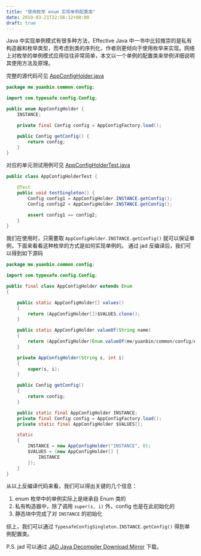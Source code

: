 ```yaml
---
title: "使用枚举 enum 实现单例配置类"
date: 2019-03-21T22:56:12+08:00
draft: true
---
```


Java 中实现单例模式有很多种方法，Effective Java 中一书中比较推崇的是私有构造器和枚举类型，而考虑到类的序列化，作者则更倾向于使用枚举来实现。网络上对枚举的单例模式应用往往非常简单，本文以一个单例的配置类来举例详细说明其使用方法及原理。

完整的源代码可见 [AppConfigHolder.java](https://github.com/billryan/zeus-jdk-common/blob/master/src/main/java/me/yuanbin/common/config/AppConfigHolder.java) 
```java
package me.yuanbin.common.config;

import com.typesafe.config.Config;

public enum AppConfigHolder {
    INSTANCE;

    private final Config config = AppConfigFactory.load();

    public Config getConfig() {
        return config;
    }
}
```

对应的单元测试用例可见 [AppConfigHolderTest.java](https://github.com/billryan/zeus-jdk-common/blob/master/src/test/java/me/yuanbin/common/config/AppConfigHolderTest.java) 
```java
public class AppConfigHolderTest {

    @Test
    public void testSingleton() {
        Config config1 = AppConfigHolder.INSTANCE.getConfig();
        Config config2 = AppConfigHolder.INSTANCE.getConfig();

        assert config1 == config2;
    }
}
```

我们在使用时，只需要取 `AppConfigHolder.INSTANCE.getConfig()` 就可以保证单例，下面来看看这种枚举的方式是如何实现单例的。
通过 jad 反编译后，我们可以得到如下源码

```java
package me.yuanbin.common.config;

import com.typesafe.config.Config;

public final class AppConfigHolder extends Enum
{

    public static AppConfigHolder[] values()
    {
        return (AppConfigHolder[])$VALUES.clone();
    }

    public static AppConfigHolder valueOf(String name)
    {
        return (AppConfigHolder)Enum.valueOf(me/yuanbin/common/config/AppConfigHolder, name);
    }

    private AppConfigHolder(String s, int i)
    {
        super(s, i);
    }

    public Config getConfig()
    {
        return config;
    }

    public static final AppConfigHolder INSTANCE;
    private final Config config = AppConfigFactory.load();
    private static final AppConfigHolder $VALUES[];

    static 
    {
        INSTANCE = new AppConfigHolder("INSTANCE", 0);
        $VALUES = (new AppConfigHolder[] {
            INSTANCE
        });
    }
}
```

从以上反编译代码来看，我们可以得出关键的几个信息：

1. enum 枚举中的单例实际上是继承自 Enum 类的
2. 私有构造器中，除了调用 `super(s, i)` 外，config 也是在此初始化的
3. 静态块中完成了对 `INSTANCE` 的初始化

综上，我们可以通过 `TypesafeConfigSingleton.INSTANCE.getConfig()` 得到单例配置类。

P.S. jad 可以通过 [JAD Java Decompiler Download Mirror](https://varaneckas.com/jad/) 下载。